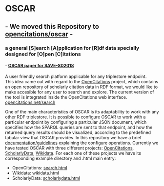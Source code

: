 # OSCAR 
##  - We moved this Repository to [opencitations/oscar](https://github.com/opencitations/oscar) -
### a general [S]earch [A]pplication for [R]df data specially designed for [O]pen [C]itations  
#### - [OSCAR paper for SAVE-SD2018](https://essepuntato.github.io/papers/oscar-savesd2018.html)  

A user friendly search platform applicable for any triplestore endpoint.  
This idea came out with regard to the [OpenCitations](http://opencitations.net/) project, which contains an open repository of scholarly citation data in RDF format, we would like to make accesible for any user to search and explore. The current version of the tool is integrated inside the OpenCitations web interface.  
[opencitations.net/search](http://opencitations.net/search)

One of the main characteristics of OSCAR is its adaptability to work with any other RDF triplestore. It is possible to configure OSCAR to work with a particular endpoint by configuring a particular JSON document, which specifies how the SPARQL queries are sent to that endpoint, and how the returned query results should be visualized, according to the predefined tabular view that OSCAR provides. In this repository we have a brief [documentation/guidelines](OSCAR/doc/README.md) explaining the configure operations. Currently we have tested OSCAR with three different projects: [OpenCitations](http://opencitations.net/), [ScholarlyData](http://www.scholarlydata.org/), [Wikidata](http://wikidata.org/). For each one of these projects we have its corresponding example directory and .html main entry:
* OpenCitations: [search.html](search.html)
* Wikidata: [wikidata.html](example/wikidata.html)
* ScholarlyData: [scholarlydata.html](example/scholarlydata.html)
